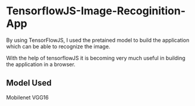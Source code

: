 # TensorflowJS-Image-Recoginition-App

By using TensorFlowJS, I used the pretained model to build the application which can be able to recognize the image.

With the help of tensorflowJS it is becoming very much useful in building the application in a browser.

## Model Used
Mobilenet
VGG16
 
 

